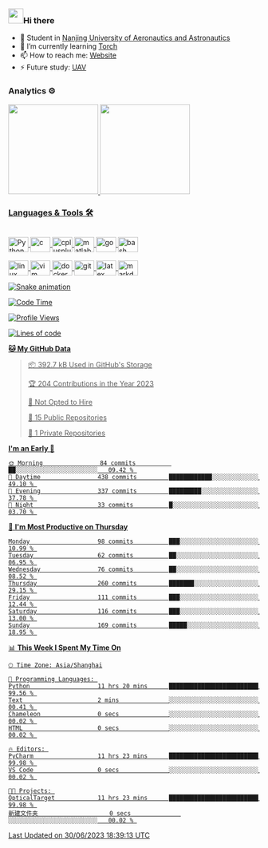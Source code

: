 ### <img src="https://emojis.slackmojis.com/emojis/images/1531849430/4246/blob-sunglasses.gif?1531849430" width="30"/>Hi there

- 🔭 Student in  [Nanjing University of Aeronautics and Astronautics][1]
- 🌱 I’m currently learning [Torch][2]
- 📫 How to reach me: [Website][3]
- ⚡ Future study: [UAV][4]

### Analytics ⚙️

<div>
  <a href="https://github.com/boom1999">
  <img height="180em" src="https://github-readme-stats.vercel.app/api?username=boom1999&show_icons=true&theme=tokyonight&include_all_commits=true&count_private=true"/>
  <img height="180em" src="https://github-readme-stats.vercel.app/api/top-langs/?username=boom1999&layout=compact&langs_count=7&theme=tokyonight"/>
</div>

### Languages & Tools 🛠

<div style="display: inline_block"><br>
  <img align="center" alt="Python" height="30" width="40" src="https://www.lingzhicheng.cn/usr/file/picture/icon/python.svg">
  <img align="center" alt="c" height="30" width="40" src="https://www.lingzhicheng.cn/usr/file/picture/icon/c.svg">
  <img align="center" alt="cplusplus" height="30" width="40" src="https://www.lingzhicheng.cn/usr/file/picture/icon/cplusplus.svg">
  <img align="center" alt="matlab" height="30" width="40" src="https://www.lingzhicheng.cn/usr/file/picture/icon/matlab.svg">
  <img align="center" alt="go" height="30" width="40" src="https://www.lingzhicheng.cn/usr/file/picture/icon/go.svg">
  <img align="center" alt="bash" height="30" width="40" src="https://www.lingzhicheng.cn/usr/file/picture/icon/bash.svg">
</div>
<div style="display: inline_block"><br>
  <img align="center" alt="linux" height="30" width="40" src="https://www.lingzhicheng.cn/usr/file/picture/icon/linux.svg">
  <img align="center" alt="vim" height="30" width="40" src="https://www.lingzhicheng.cn/usr/file/picture/icon/vim.svg">
  <img align="center" alt="docker" height="30" width="40" src="https://www.lingzhicheng.cn/usr/file/picture/icon/docker.svg">
  <img align="center" alt="git" height="30" width="40" src="https://www.lingzhicheng.cn/usr/file/picture/icon/git.svg">
  <img align="center" alt="latex" height="30" width="40" src="https://www.lingzhicheng.cn/usr/file/picture/icon/latex.svg">
  <img align="center" alt="markdown" height="30" width="40" src="https://www.lingzhicheng.cn/usr/file/picture/icon/markdown.svg">

  ![Snake animation](https://github.com/boom1999/boom1999/blob/output/github-contribution-grid-snake.svg)
</div>

<!--START_SECTION:waka-->
![Code Time](http://img.shields.io/badge/Code%20Time-834%20hrs%2029%20mins-blue)

![Profile Views](http://img.shields.io/badge/Profile%20Views-286-blue)

![Lines of code](https://img.shields.io/badge/From%20Hello%20World%20I%27ve%20Written-4.6%20million%20lines%20of%20code-blue)

**🐱 My GitHub Data** 

> 📦 392.7 kB Used in GitHub's Storage 
 > 
> 🏆 204 Contributions in the Year 2023
 > 
> 🚫 Not Opted to Hire
 > 
> 📜 15 Public Repositories 
 > 
> 🔑 1 Private Repositories 
 > 
**I'm an Early 🐤** 

```text
🌞 Morning                84 commits          ██░░░░░░░░░░░░░░░░░░░░░░░   09.42 % 
🌆 Daytime                438 commits         ████████████░░░░░░░░░░░░░   49.10 % 
🌃 Evening                337 commits         █████████░░░░░░░░░░░░░░░░   37.78 % 
🌙 Night                  33 commits          █░░░░░░░░░░░░░░░░░░░░░░░░   03.70 % 
```
📅 **I'm Most Productive on Thursday** 

```text
Monday                   98 commits          ███░░░░░░░░░░░░░░░░░░░░░░   10.99 % 
Tuesday                  62 commits          ██░░░░░░░░░░░░░░░░░░░░░░░   06.95 % 
Wednesday                76 commits          ██░░░░░░░░░░░░░░░░░░░░░░░   08.52 % 
Thursday                 260 commits         ███████░░░░░░░░░░░░░░░░░░   29.15 % 
Friday                   111 commits         ███░░░░░░░░░░░░░░░░░░░░░░   12.44 % 
Saturday                 116 commits         ███░░░░░░░░░░░░░░░░░░░░░░   13.00 % 
Sunday                   169 commits         █████░░░░░░░░░░░░░░░░░░░░   18.95 % 
```


📊 **This Week I Spent My Time On** 

```text
🕑︎ Time Zone: Asia/Shanghai

💬 Programming Languages: 
Python                   11 hrs 20 mins      █████████████████████████   99.56 % 
Text                     2 mins              ░░░░░░░░░░░░░░░░░░░░░░░░░   00.41 % 
Chameleon                0 secs              ░░░░░░░░░░░░░░░░░░░░░░░░░   00.02 % 
HTML                     0 secs              ░░░░░░░░░░░░░░░░░░░░░░░░░   00.02 % 

🔥 Editors: 
PyCharm                  11 hrs 23 mins      █████████████████████████   99.98 % 
VS Code                  0 secs              ░░░░░░░░░░░░░░░░░░░░░░░░░   00.02 % 

🐱‍💻 Projects: 
OpticalTarget            11 hrs 23 mins      █████████████████████████   99.98 % 
新建文件夹                    0 secs              ░░░░░░░░░░░░░░░░░░░░░░░░░   00.02 % 
```


 Last Updated on 30/06/2023 18:39:13 UTC
<!--END_SECTION:waka-->

[1]: http://www.nuaa.edu.cn
[2]: https://pytorch.org
[3]: https://www.lingzhicheng.cn
[4]: http://uav.nuaa.edu.cn

<!-- markdownlint-disable-file MD033 MD041 -->
